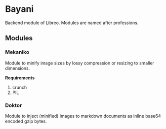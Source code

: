# Bayani

Backend module of Libreo. Modules are named after professions.

## Modules

### Mekaniko

Module to minify image sizes by lossy compression or resizing to smaller dimensions.

**Requirements**

1. crunch
2. PIL

### Doktor

Module to inject (minified) images to markdown documents as inline base64 encoded gzip bytes.
